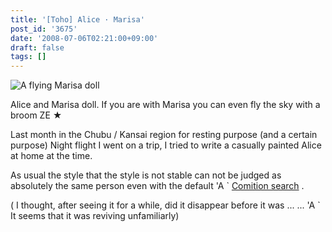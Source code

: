 ```yaml
---
title: '[Toho] Alice · Marisa'
post_id: '3675'
date: '2008-07-06T02:21:00+09:00'
draft: false
tags: []
---
```


![A flying Marisa doll](https://danmaq.com/image/illustrations/th/alice_s.jpg)

Alice and Marisa doll. If you are with Marisa you can even fly the sky with a broom ZE ★

Last month in the Chubu / Kansai region for resting purpose (and a certain purpose) Night flight I went on a trip, I tried to write a casually painted Alice at home at the time.

As usual the style that the style is not stable can not be judged as absolutely the same person even with the default 'A ` [Comition search](http://comition.net/) .

( I thought, after seeing it for a while, did it disappear before it was ... ... 'A ` It seems that it was reviving unfamiliarly)